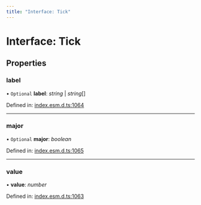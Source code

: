 ```yaml
---
title: "Interface: Tick"
---
```


# Interface: Tick

## Properties

### label

• `Optional` **label**: *string* \| *string*[]

Defined in: [index.esm.d.ts:1064](https://github.com/chartjs/Chart.js/blob/b319f2cf/types/index.esm.d.ts#L1064)

___

### major

• `Optional` **major**: *boolean*

Defined in: [index.esm.d.ts:1065](https://github.com/chartjs/Chart.js/blob/b319f2cf/types/index.esm.d.ts#L1065)

___

### value

• **value**: *number*

Defined in: [index.esm.d.ts:1063](https://github.com/chartjs/Chart.js/blob/b319f2cf/types/index.esm.d.ts#L1063)
